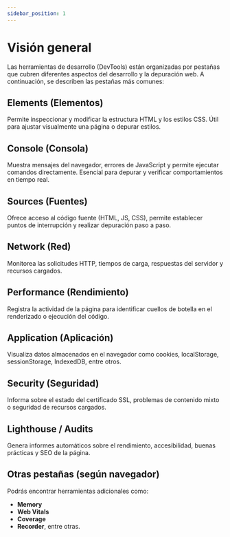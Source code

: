 ```yaml
---
sidebar_position: 1
---
```


# Visión general

Las herramientas de desarrollo (DevTools) están organizadas por pestañas que cubren diferentes aspectos del desarrollo y la depuración web. A continuación, se describen las pestañas más comunes:

## Elements (Elementos)

Permite inspeccionar y modificar la estructura HTML y los estilos CSS. Útil para ajustar visualmente una página o depurar estilos.

## Console (Consola)

Muestra mensajes del navegador, errores de JavaScript y permite ejecutar comandos directamente. Esencial para depurar y verificar comportamientos en tiempo real.

## Sources (Fuentes)

Ofrece acceso al código fuente (HTML, JS, CSS), permite establecer puntos de interrupción y realizar depuración paso a paso.

## Network (Red)

Monitorea las solicitudes HTTP, tiempos de carga, respuestas del servidor y recursos cargados.

## Performance (Rendimiento)

Registra la actividad de la página para identificar cuellos de botella en el renderizado o ejecución del código.

## Application (Aplicación)

Visualiza datos almacenados en el navegador como cookies, localStorage, sessionStorage, IndexedDB, entre otros.

## Security (Seguridad)

Informa sobre el estado del certificado SSL, problemas de contenido mixto o seguridad de recursos cargados.

## Lighthouse / Audits

Genera informes automáticos sobre el rendimiento, accesibilidad, buenas prácticas y SEO de la página.

## Otras pestañas (según navegador)

Podrás encontrar herramientas adicionales como:

- **Memory**
- **Web Vitals**
- **Coverage**
- **Recorder**, entre otras.
